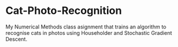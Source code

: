 # Cat-Photo-Recognition
My Numerical Methods class asignment that trains an algorithm to recognise cats in photos using Householder and Stochastic Gradient Descent.
